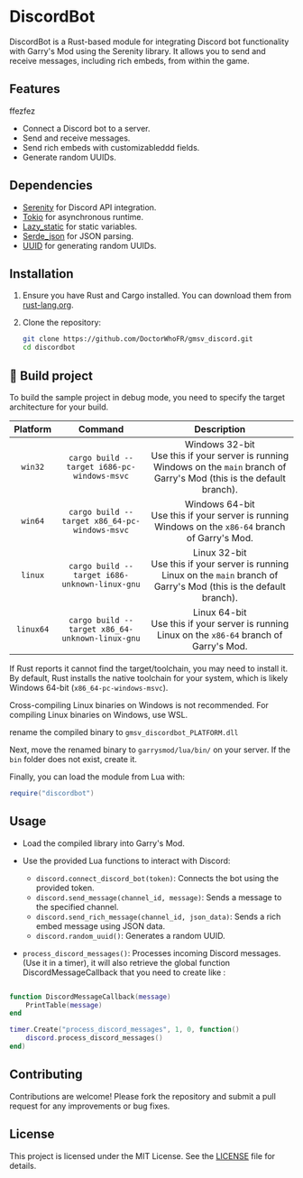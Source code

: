 # DiscordBot

DiscordBot is a Rust-based module for integrating Discord bot functionality with Garry's Mod using the Serenity library. It allows you to send and receive messages, including rich embeds, from within the game.

## Features
ffezfez
- Connect a Discord bot to a server.
- Send and receive messages.
- Send rich embeds with customizableddd fields.
- Generate random UUIDs.

## Dependencies

- [Serenity](https://github.com/serenity-rs/serenity) for Discord API integration.
- [Tokio](https://tokio.rs/) for asynchronous runtime.
- [Lazy_static](https://github.com/rust-lang-nursery/lazy-static.rs) for static variables.
- [Serde_json](https://github.com/serde-rs/json) for JSON parsing.
- [UUID](https://github.com/uuid-rs/uuid) for generating random UUIDs.

## Installation

1. Ensure you have Rust and Cargo installed. You can download them from [rust-lang.org](https://www.rust-lang.org/).

2. Clone the repository:

   ```bash
   git clone https://github.com/DoctorWhoFR/gmsv_discord.git
   cd discordbot
   ```

<h2>🔨 Build project</h2>

To build the sample project in debug mode, you need to specify the target architecture for your build.

| Platform  |                     Command                     |                                                          Description                                                           |
|:---------:|:-----------------------------------------------:|:------------------------------------------------------------------------------------------------------------------------------:|
|  `win32`  |   `cargo build --target i686-pc-windows-msvc`   | Windows 32-bit<br>Use this if your server is running Windows on the `main` branch of Garry's Mod (this is the default branch). |
|  `win64`  |  `cargo build --target x86_64-pc-windows-msvc`  |              Windows 64-bit<br>Use this if your server is running Windows on the `x86-64` branch of Garry's Mod.               |
|  `linux`  |  `cargo build --target i686-unknown-linux-gnu`  |   Linux 32-bit<br>Use this if your server is running Linux on the `main` branch of Garry's Mod (this is the default branch).   |
| `linux64` | `cargo build --target x86_64-unknown-linux-gnu` |                Linux 64-bit<br>Use this if your server is running Linux on the `x86-64` branch of Garry's Mod.                 |

If Rust reports it cannot find the target/toolchain, you may need to install it. By default, Rust installs the native
toolchain for your system, which is likely Windows 64-bit (`x86_64-pc-windows-msvc`).

Cross-compiling Linux binaries on Windows is not recommended. For compiling Linux binaries on Windows, use WSL.

rename the compiled binary to `gmsv_discordbot_PLATFORM.dll`

Next, move the renamed binary to `garrysmod/lua/bin/` on your server. If the `bin` folder does not exist, create it.

Finally, you can load the module from Lua with:
```lua
require("discordbot")
```

## Usage


- Load the compiled library into Garry's Mod.
- Use the provided Lua functions to interact with Discord:
  - `discord.connect_discord_bot(token)`: Connects the bot using the provided token.
  - `discord.send_message(channel_id, message)`: Sends a message to the specified channel.
  - `discord.send_rich_message(channel_id, json_data)`: Sends a rich embed message using JSON data.
  - `discord.random_uuid()`: Generates a random UUID.


- `process_discord_messages()`: Processes incoming Discord messages. (Use it in a timer), it will also retrieve the global function DiscordMessageCallback that you need to create like : 

```lua

function DiscordMessageCallback(message)
    PrintTable(message)
end

timer.Create("process_discord_messages", 1, 0, function()
    discord.process_discord_messages()
end)

```

## Contributing

Contributions are welcome! Please fork the repository and submit a pull request for any improvements or bug fixes.

## License

This project is licensed under the MIT License. See the [LICENSE](LICENSE) file for details.
